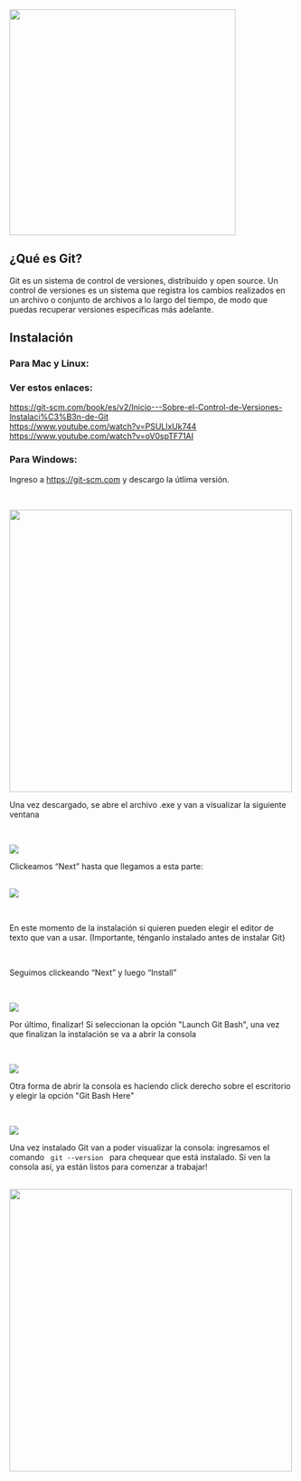 <img src="./img/git.png" width="400">

## ¿Qué es Git? 
Git es un sistema de control de versiones, distribuido y open source. Un control de versiones es un sistema que registra los cambios realizados en un archivo o conjunto de archivos a lo largo del tiempo, de modo que puedas recuperar versiones específicas más adelante. 

## Instalación
### Para Mac y Linux: 
### Ver estos enlaces: 
https://git-scm.com/book/es/v2/Inicio---Sobre-el-Control-de-Versiones-Instalaci%C3%B3n-de-Git </br>
https://www.youtube.com/watch?v=PSULlxUk744 </br>
https://www.youtube.com/watch?v=oV0spTF71AI 

### Para Windows: 
Ingreso a <https://git-scm.com> y descargo la útlima versión. 
<p></p></br>

<img src="./img/instalar_window.png" width="500"></br>

<p> Una vez descargado, se abre el archivo .exe y van a visualizar la siguiente ventana </p></br>

<img src="./img/1.png"></br>

<p> Clickeamos “Next” hasta que llegamos a esta parte: </p></br>

<img src="./img/2.png">
<p></p></br>

<p> En este momento de la instalación si quieren pueden elegir el editor de texto que van a usar. (Importante, ténganlo instalado antes de instalar Git) </p></br>

<p> Seguimos clickeando “Next” y luego “Install” </p></br>

<img src="./img/3.png"></br>

<p> Por último, finalizar! Si seleccionan la opción "Launch Git Bash", una vez que finalizan la instalación se va a abrir la consola </p></br>

<img src="./img/4.png"></br>

<p> Otra forma de abrir la consola es haciendo click derecho sobre el escritorio y elegir la opción "Git Bash Here" </p></br>

<img src="./img/consola.png"></br>

<p> Una vez instalado Git van a poder visualizar la consola: ingresamos el comando <code> git --version </code> para chequear que está instalado. Si ven la consola así, ya están listos para comenzar a trabajar! </p></br>

<img src="./img/5.png" width="500">





